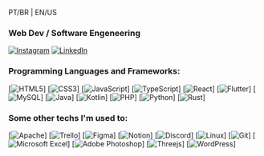 PT/BR | EN/US

### Web Dev / Software Engeneering ###

[![Instagram](https://img.shields.io/badge/Instagram-%23E4405F.svg?style=for-the-badge&logo=Instagram&logoColor=white)](https://www.instagram.com/leogemin_)
[![LinkedIn](https://img.shields.io/badge/linkedin-%230077B5.svg?style=for-the-badge&logo=linkedin&logoColor=white)](https://www.linkedin.com/in/leogemin/)


### Programming Languages and Frameworks: ###

[![HTML5](https://img.shields.io/badge/html5-%23E34F26.svg?style=for-the-badge&logo=html5&logoColor=white)]
[![CSS3](https://img.shields.io/badge/css3-%231572B6.svg?style=for-the-badge&logo=css3&logoColor=white)]
[![JavaScript](https://img.shields.io/badge/javascript-%23323330.svg?style=for-the-badge&logo=javascript&logoColor=%23F7DF1E)]
[![TypeScript](https://img.shields.io/badge/typescript-%23007ACC.svg?style=for-the-badge&logo=typescript&logoColor=white)]
[![React](https://img.shields.io/badge/react-%2320232a.svg?style=for-the-badge&logo=react&logoColor=%2361DAFB)]
[![Flutter](https://img.shields.io/badge/Flutter-%2302569B.svg?style=for-the-badge&logo=Flutter&logoColor=white)]
[![MySQL](https://img.shields.io/badge/mysql-4479A1.svg?style=for-the-badge&logo=mysql&logoColor=white)]
[![Java](https://img.shields.io/badge/java-%23ED8B00.svg?style=for-the-badge&logo=openjdk&logoColor=white)]
[![Kotlin](https://img.shields.io/badge/kotlin-%237F52FF.svg?style=for-the-badge&logo=kotlin&logoColor=white)]
[![PHP](https://img.shields.io/badge/php-%23777BB4.svg?style=for-the-badge&logo=php&logoColor=white)]
[![Python](https://img.shields.io/badge/python-3670A0?style=for-the-badge&logo=python&logoColor=ffdd54)]
[![Rust](https://img.shields.io/badge/rust-%23000000.svg?style=for-the-badge&logo=rust&logoColor=white)]


### Some other techs I'm used to: ###


[![Apache](https://img.shields.io/badge/apache-%23D42029.svg?style=for-the-badge&logo=apache&logoColor=white)]
[![Trello](https://img.shields.io/badge/Trello-%23026AA7.svg?style=for-the-badge&logo=Trello&logoColor=white)]
[![Figma](https://img.shields.io/badge/figma-%23F24E1E.svg?style=for-the-badge&logo=figma&logoColor=white)]
[![Notion](https://img.shields.io/badge/Notion-%23000000.svg?style=for-the-badge&logo=notion&logoColor=white)]
[![Discord](https://img.shields.io/badge/Discord-%235865F2.svg?style=for-the-badge&logo=discord&logoColor=white)]
[![Linux](https://img.shields.io/badge/Linux-FCC624?style=for-the-badge&logo=linux&logoColor=black)]
[![Git](https://img.shields.io/badge/git-%23F05033.svg?style=for-the-badge&logo=git&logoColor=white)]
[![Microsoft Excel](https://img.shields.io/badge/Microsoft_Excel-217346?style=for-the-badge&logo=microsoft-excel&logoColor=white)]
[![Adobe Photoshop](https://img.shields.io/badge/adobe%20photoshop-%2331A8FF.svg?style=for-the-badge&logo=adobe%20photoshop&logoColor=white)]
[![Threejs](https://img.shields.io/badge/threejs-black?style=for-the-badge&logo=three.js&logoColor=white)]
[![WordPress](https://img.shields.io/badge/WordPress-%23117AC9.svg?style=for-the-badge&logo=WordPress&logoColor=white)]
